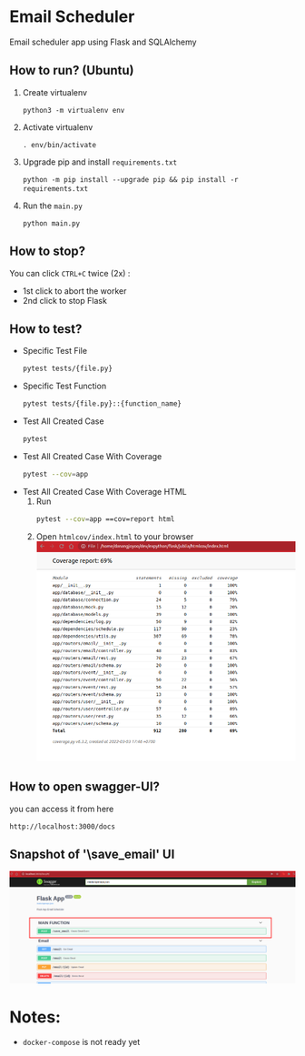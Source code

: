 # Email Scheduler
Email scheduler app using Flask and SQLAlchemy

## How to run? (Ubuntu)
1. Create virtualenv
    ```
    python3 -m virtualenv env
    ```
2. Activate virtualenv
    ```
    . env/bin/activate
    ```
3. Upgrade pip and install `requirements.txt`
    ```
    python -m pip install --upgrade pip && pip install -r requirements.txt
    ```
4. Run the `main.py`
    ```
    python main.py
    ```

## How to stop?
You can click `CTRL+C` twice (2x) :
- 1st click to abort the worker
- 2nd click to stop Flask

## How to test?
- Specific Test File
    ```bash
    pytest tests/{file.py}
    ```
- Specific Test Function
    ```bash
    pytest tests/{file.py}::{function_name}
    ```
- Test All Created Case
    ```bash
    pytest
    ```
- Test All Created Case With Coverage
    ```bash
    pytest --cov=app
    ```
- Test All Created Case With Coverage HTML
    1. Run
        ```bash
        pytest --cov=app ==cov=report html
        ```
    2. Open `htmlcov/index.html` to your browser
        ![Alt text](docs/coverage-1.png )

## How to open swagger-UI?
you can access it from here
```
http://localhost:3000/docs
```

## Snapshot of '\save_email' UI
![Alt text](docs/screenshot-save-email-1.png )

# Notes:
- `docker-compose` is not ready yet